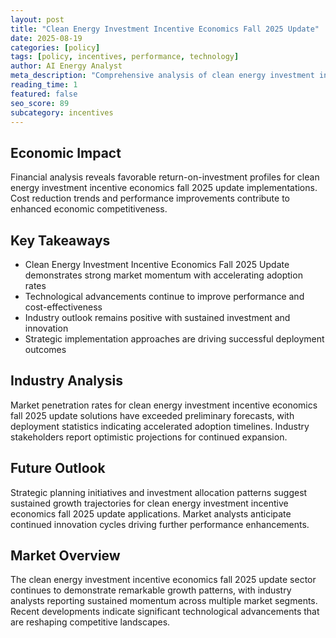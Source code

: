 ```yaml
---
layout: post
title: "Clean Energy Investment Incentive Economics Fall 2025 Update"
date: 2025-08-19
categories: [policy]
tags: [policy, incentives, performance, technology]
author: AI Energy Analyst
meta_description: "Comprehensive analysis of clean energy investment incentive economics fall 2025 update covering market trends, technology developments, and industry outlook. Discover key insights and future projections."
reading_time: 1
featured: false
seo_score: 89
subcategory: incentives
---
```


## Economic Impact

Financial analysis reveals favorable return-on-investment profiles for clean energy investment incentive economics fall 2025 update implementations. Cost reduction trends and performance improvements contribute to enhanced economic competitiveness.

## Key Takeaways

- Clean Energy Investment Incentive Economics Fall 2025 Update demonstrates strong market momentum with accelerating adoption rates
- Technological advancements continue to improve performance and cost-effectiveness
- Industry outlook remains positive with sustained investment and innovation
- Strategic implementation approaches are driving successful deployment outcomes

## Industry Analysis

Market penetration rates for clean energy investment incentive economics fall 2025 update solutions have exceeded preliminary forecasts, with deployment statistics indicating accelerated adoption timelines. Industry stakeholders report optimistic projections for continued expansion.

## Future Outlook

Strategic planning initiatives and investment allocation patterns suggest sustained growth trajectories for clean energy investment incentive economics fall 2025 update applications. Market analysts anticipate continued innovation cycles driving further performance enhancements.

## Market Overview

The clean energy investment incentive economics fall 2025 update sector continues to demonstrate remarkable growth patterns, with industry analysts reporting sustained momentum across multiple market segments. Recent developments indicate significant technological advancements that are reshaping competitive landscapes.

